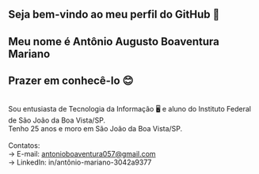 ## Seja bem-vindo ao meu perfil do GitHub 👋
## Meu nome é Antônio Augusto Boaventura Mariano
## Prazer em conhecê-lo 😊
\
Sou entusiasta de Tecnologia da Informação 🖥 e aluno do Instituto Federal de São João da Boa Vista/SP.\
Tenho 25 anos e moro em São João da Boa Vista/SP.\
\
Contatos:   
-> E-mail: antonioboaventura057@gmail.com\
-> LinkedIn: in/antônio-mariano-3042a9377

<!--
**antonioboaventura057-bit/antonioboaventura057-bit** is a ✨ _special_ ✨ repository because its `README.md` (this file) appears on your GitHub profile.

Here are some ideas to get you started:

- 🔭 I’m currently working on ...
- 🌱 I’m currently learning ...
- 👯 I’m looking to collaborate on ...
- 🤔 I’m looking for help with ...
- 💬 Ask me about ...
- 📫 How to reach me: ...
- 😄 Pronouns: ...
- ⚡ Fun fact: ...
-->
